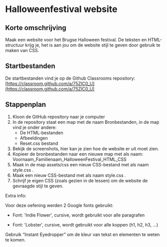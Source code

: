 
# Halloweenfestival website

## Korte omschrijving

Maak een website voor het Brugse Halloween festival. De teksten en HTML-structuur krijg je, het is aan jou om de website stijl te geven door gebruik te maken van CSS.

## Startbestanden

De startbestanden vind je op de Github Classrooms repository: [https://classroom.github.com/a/75ZIC0_U](https://classroom.github.com/a/75ZIC0_U)

## Stappenplan

1.  Kloon de GitHub repository naar je computer
2.  In de repository staat een map met de naam Bronbestanden, in de map vind je onder andere:
	* De HTML-bestanden
	* Afbeeldingen
	* Reset.css bestand
3.  Bekijk de screenshots, hier kan je zien hoe de website er uit moet zien.
4.  Kopieer de bronbestanden naar een nieuwe map met als naam: Voornaam_Familienaam_HalloweenFestival_HTML_CSS
5.  Maak in de map assets/css een nieuw CSS-bestand met als naam style.css .
5.  Maak een nieuw CSS-bestand met als naam style.css .
6.  Schrijf je eigen CSS (zoals gezien in de lessen) om de website de gevraagde stijl te geven.


Extra info:

Voor deze oefening werden 2 Google fonts gebruikt:

* Font: 'Indie Flower', cursive, wordt gebruikt voor alle paragrafen

* Font: 'Lobster', cursive, wordt gebruikt voor alle koppen (h1, h2, h3, …)

Gebruik “Instant Eyedropper” om de kleur van tekst en elementen te weten te komen.

